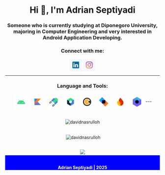 <h1 align="center">Hi 👋, I'm Adrian Septiyadi</h1>
<h3 align="center">Someone who is currently studying at Diponegoro University, majoring in Computer Engineering and very interested in Android Application Developing.</h3>

<h3 align="center">Connect with me:</h3>
<p align="center">
	<a href="https://www.linkedin.com/in/adrian-septiyadi-9ba26b25a/" target="_blank"><img align="center" src="./img/linkedin.png" alt="adrian septiyadi" height="40" width="40" /></a>
	<a href="https://instagram.com/adriansept26" target="_blank"><img align="center" src="./img/instagram.png" alt="adriansept26" height="40" width="40" /></a>
</p>

---

<h3 align="center">Language and Tools:</h3>
<p align="center">
  <a href="#" target="__blank"><img align="center" src="./img/android.png" alt="android" height="50" width="50" /></a>
  <a href="#" target="__blank"><img align="center" src="./img/kotlin.png" alt="kotlin" height="50" width="50" /></a>
  <a href="#" target="__blank"><img align="center" src="./img/jetpack.png" alt="android-jetpack" height="50" width="50" /></a>
  <a href="#" target="__blank"><img align="center" src="./img/compose.png" alt="jetpack-compose" height="50" width="50" /></a>
  <a href="#" target="__blank"><img align="center" src="./img/koin.png" alt="koin" height="50" width="50" /></a>
  <a href="#" target="__blank"><img align="center" src="./img/ktor.png" alt="ktor" height="50" width="50" /></a>
  <a href="#" target="__blank"><img align="center" src="./img/firebase.png" alt="firebase" height="50" width="50" /></a>
  <a href="#" target="__blank"><img align="center" src="./img/cmp.png" alt="compose-multiplatform" height="50" width="50" /></a>
---

<div align="center"> <br/> <img align="center" src="https://github-readme-stats-eight-theta.vercel.app/api/top-langs?username=Adrs26&show_icons=true&locale=en&layout=compact&theme=tokyonight" alt="davidnasrulloh" /></div>

<p align="center"> <br/> &nbsp;<img align="center" src="https://github-readme-stats-eight-theta.vercel.app/api?username=Adrs26&show_icons=true&locale=en&theme=tokyonight" alt="davidnasrulloh" /></p>

<div align="center">
	<br/>
	<a href="https://github.com/Adrs26">
	<img src="https://github-readme-streak-stats.herokuapp.com?user=Adrs26&theme=dark&hide_border=true&border_radius=5&date_format=M%20j%5B%2C%20Y%5D"/>
	</a>
</div>

<div align="center" style="color: white; background-color: blue; font-weight: bold;" > 
	<br/>
	<p>Adrian Septiyadi | 2025</p>
</div>
